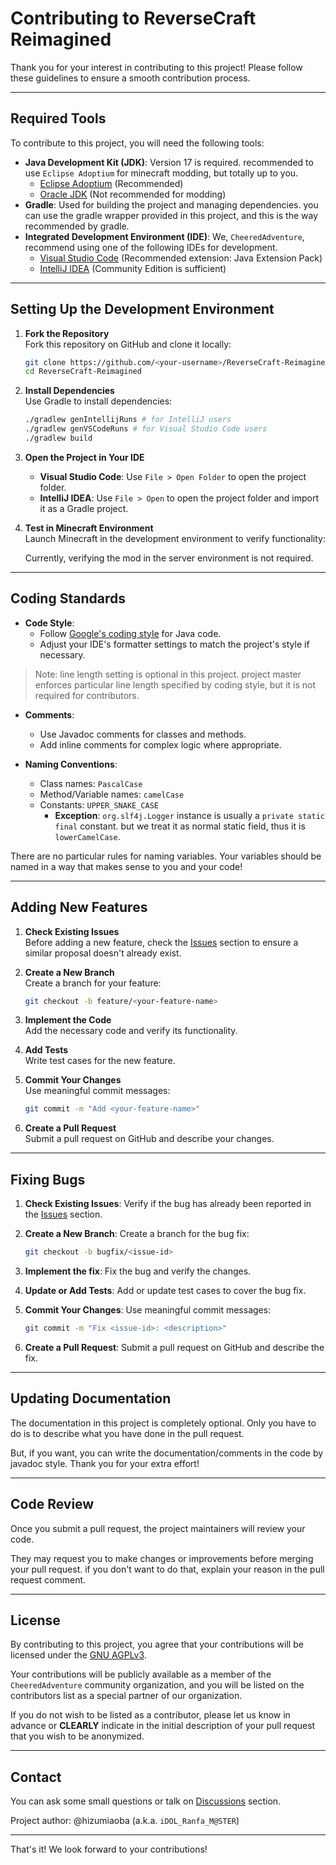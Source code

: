 # Contributing to ReverseCraft Reimagined

Thank you for your interest in contributing to this project! Please follow these guidelines to ensure a smooth contribution process.

---

## Required Tools

To contribute to this project, you will need the following tools:

- **Java Development Kit (JDK)**: Version 17 is required. recommended to use `Eclipse Adoptium` for minecraft modding, but totally up to you.
  - [Eclipse Adoptium](https://adoptium.net/) (Recommended)
  - [Oracle JDK](https://www.oracle.com/java/technologies/javase-jdk17-downloads.html) (Not recommended for modding)
- **Gradle**: Used for building the project and managing dependencies. you can use the gradle wrapper provided in this project, and this is the way recommended by gradle.
- **Integrated Development Environment (IDE)**: We, `CheeredAdventure`, recommend using one of the following IDEs for development.
  - [Visual Studio Code](https://code.visualstudio.com/) (Recommended extension: Java Extension Pack)
  - [IntelliJ IDEA](https://www.jetbrains.com/idea/) (Community Edition is sufficient)

---

## Setting Up the Development Environment

1. **Fork the Repository**  
   Fork this repository on GitHub and clone it locally:
   ```bash
   git clone https://github.com/<your-username>/ReverseCraft-Reimagined.git
   cd ReverseCraft-Reimagined
   ```

2. **Install Dependencies**  
   Use Gradle to install dependencies:
   ```bash
   ./gradlew genIntellijRuns # for IntelliJ users
   ./gradlew genVSCodeRuns # for Visual Studio Code users
   ./gradlew build
   ```

3. **Open the Project in Your IDE**  
   - **Visual Studio Code**: Use `File > Open Folder` to open the project folder.
   - **IntelliJ IDEA**: Use `File > Open` to open the project folder and import it as a Gradle project.

4. **Test in Minecraft Environment**  
   Launch Minecraft in the development environment to verify functionality:

   Currently, verifying the mod in the server environment is not required.

---

## Coding Standards

- **Code Style**:  
  - Follow [Google's coding style](https://google.github.io/styleguide/jsguide.html) for Java code.
  - Adjust your IDE's formatter settings to match the project's style if necessary.

> Note: line length setting is optional in this project. project master enforces particular line
> length specified by coding style,
> but it is not required for contributors.

- **Comments**:  
  - Use Javadoc comments for classes and methods.
  - Add inline comments for complex logic where appropriate.

- **Naming Conventions**:  
  - Class names: `PascalCase`
  - Method/Variable names: `camelCase`
  - Constants: `UPPER_SNAKE_CASE`
    - **Exception**: `org.slf4j.Logger` instance is usually a `private static final` constant. but we treat it as normal static field, thus it is `lowerCamelCase`.

There are no particular rules for naming variables. Your variables should be named in a way that
makes sense to you and your code!

---

## Adding New Features

1. **Check Existing Issues**  
   Before adding a new feature, check the [Issues](https://github.com/CheeredAdventure/ReverseCraft-Reimagined/issues) section to ensure a similar proposal doesn't already exist.

2. **Create a New Branch**  
   Create a branch for your feature:
   ```bash
   git checkout -b feature/<your-feature-name>
   ```

3. **Implement the Code**  
   Add the necessary code and verify its functionality.

4. **Add Tests**  
   Write test cases for the new feature.

5. **Commit Your Changes**  
   Use meaningful commit messages:
   ```bash
   git commit -m "Add <your-feature-name>"
   ```

6. **Create a Pull Request**  
   Submit a pull request on GitHub and describe your changes.

---

## Fixing Bugs

1. **Check Existing Issues**:
   Verify if the bug has already been reported in the [Issues](https://github.com/CheeredAdventure/ReverseCraft-Reimagined/issues) section.

2. **Create a New Branch**:
   Create a branch for the bug fix:
   ```bash
   git checkout -b bugfix/<issue-id>
   ```

3. **Implement the fix**:
   Fix the bug and verify the changes.

4. **Update or Add Tests**:
   Add or update test cases to cover the bug fix.

5. **Commit Your Changes**:
   Use meaningful commit messages:
   ```bash
   git commit -m "Fix <issue-id>: <description>"
   ```

6. **Create a Pull Request**:
   Submit a pull request on GitHub and describe the fix.

---

## Updating Documentation

The documentation in this project is completely optional. Only you have to do is to describe what you have done in the pull request.

But, if you want, you can write the documentation/comments in the code by javadoc style. Thank you for your extra effort!

---

## Code Review

Once you submit a pull request, the project maintainers will review your code.

They may request you to make changes or improvements before merging your pull request. if you don't want to do that, explain your reason in the pull request comment.

---

## License

By contributing to this project, you agree that your contributions will be licensed under the [GNU AGPLv3](./LICENSE).

Your contributions will be publicly available as a member of the `CheeredAdventure` community
organization,
and you will be listed on the contributors list as a special partner of our organization.

If you do not wish to be listed as a contributor, please let us know in advance or **CLEARLY** indicate in the initial description of your pull request that you wish to be anonymized.

---

## Contact

You can ask some small questions or talk on [Discussions](https://github.com/CheeredAdventure/ReverseCraft-Reimagined/discussions) section.

Project author: @hizumiaoba (a.k.a. `iDOL_Ranfa_M@STER`)

---

That's it! We look forward to your contributions!
